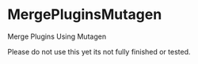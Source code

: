 # MergePluginsMutagen
 Merge Plugins Using Mutagen


Please do not use this yet its not fully finished or tested.
